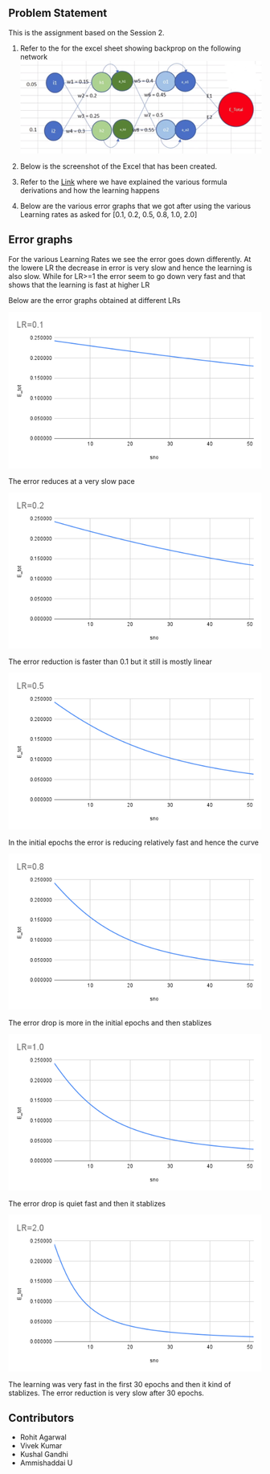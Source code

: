 ## Problem Statement
This is the assignment based on the Session 2.

1. Refer to the <link> for the excel sheet showing backprop on the following network
![alt text](images/network.png "Title")

2. Below is the screenshot of the Excel that has been created.
 <SCREENSHOT TO BE ADDED>

3. Refer to the [Link](https://github.com/TSAI-END3-Group/Session_1_Assignment/blob/main/questions.ipynb) where we have explained the various formula derivations and how the learning happens

4. Below are the various error graphs that we got after using the various Learning rates as asked for [0.1, 0.2, 0.5, 0.8, 1.0, 2.0] 


## Error graphs 
For the various Learning Rates we see the error goes down differently. At the lowere LR the decrease in error is very slow and hence the learning is also slow. While for LR>=1 the error seem to go down very fast and that shows that the learning is fast at higher LR

Below are the error graphs obtained at different LRs

![alt text](images/LR_0.1.png "Title")

The error reduces at a very slow pace

![alt text](images/LR_0.2.png "Title")

The error reduction is faster than 0.1 but it still is mostly linear

![alt text](images/LR_0.5.png "Title")

In the initial epochs the error is reducing relatively fast and hence the curve

![alt text](images/LR_0.8.png "Title")
 
The error drop is more in the initial epochs and then stablizes 

![alt text](images/LR_1.0.png "Title")

The error drop is quiet fast and then it stablizes

![alt text](images/LR_2.0.png "Title")

The learning was very fast in the first 30 epochs and then it kind of stablizes. The error reduction is very slow after 30 epochs.

## Contributors
* Rohit Agarwal
* Vivek Kumar
* Kushal Gandhi
* Ammishaddai U